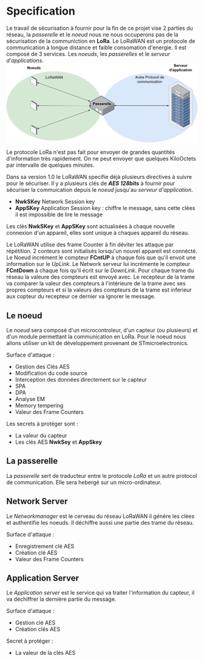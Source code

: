  # Specification
Le travail de sécurisation à fournir pour la fin de ce projet vise 2 parties du réseau, la *passerelle* et le *noeud* nous ne nous occuperons pas de la sécurisation de la communiction en **LoRa**.
Le LoRaWAN est un protocole de communication à longue distance et faible consomation d'energie. Il est composé de 3 services. Les *noeuds*, les *passerelles* et le *serveur d'applications*. 
![fonctionnement_lora](Schema_techniques/Schema_LoRaWAN.png)

Le protocole LoRa n'est pas fait pour envoyer de grandes quantités d'information très rapidement. On ne peut envoyer que quelques KiloOctets par intervalle de quelques minutes.

Dans sa version 1.0 le LoRaWAN specifie déjà plusieurs directives à suivre pour le sécuriser.
Il y a plusieurs clés de ***AES 128bits*** à fournir pour sécuriser la commuication depuis le *noeud* jusqu'au *serveur d'application*.
- **NwkSKey** Network Session key 
- **AppSKey** Application Session key : chiffre le message, sans cette clées il est impossible de lire le message

Les clés **NwkSKey** et **AppSKey** sont actualisées à chaque nouvelle connexion d'un appareil, elles sont unique à chaques appareil du réseau.

Le LoRaWAN utilise des frame Counter à fin déviter les attaque par répétition.
2 conteurs sont initialisés lorsqu'un nouvel appareil est connécté.
Le Noeud incrément le compteur **FCntUP** à chaque fois que qu'il envoit une information sur le *UpLink*. Le Network serveur lui incrémente le compteur **FCntDown** à chaque fois qu'il écrit sur le *DownLink*. Pour chaque trame du réseau la valeure des compteurs est envoyé avec. Le recepteur de la trame va comparer la valeur des compteurs à l'intérieure de la trame avec ses propres compteurs et si la valeurs des compteurs de la trame est inferieur aux copteur du recepteur ce dernier va ignorer le message.


## Le noeud
Le *noeud* sera composé d'un microcontroleur, d'un capteur (ou plusieurs) et d'un module permettant la communication en LoRa. Pour le noeud nous allons utiliser un kit de développement provenant de STmicroelectronics.

Surface d'attaque : 
-  Gestion des Clés AES
-  Modification du code source
-  Interception des données directement sur le capteur
-  SPA
-  DPA
-  Analyse EM
-  Memory tempering
-  Valeur des Frame Counters

Les secrets à protéger sont :
-  La valeur du capteur
-  Les clés AES **NwkSey** et **AppSkey**

## La passerelle
La *passerelle* sert de traducteur entre le protocole *LoRa* et un autre protocol de communication. Elle sera hebergé sur un micro-ordinateur.

## Network Server
Le *Networkmanager* est le cerveau du réseau LoRaWAN il génére les clées et authentifie les noeuds. Il déchiffre aussi une partie des trame du réseau.

Surface d'attaque :
- Enregistrement clé AES
- Création clé AES
- Valeur des Frame Counters
  
## Application Server
Le *Application server* est le service qui va traiter l'information du capteur, il va déchiffrer la dernière partie du message.

Surface d'attaque :
- Gestion clé AES
- Création clés AES

Secret à protéger :
- La valeur de la clés AES